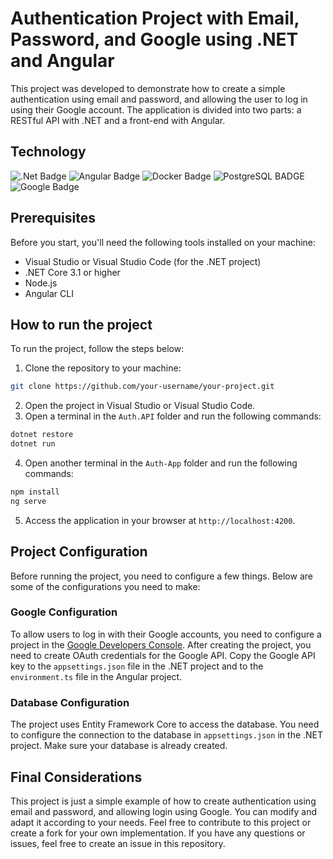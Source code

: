 # Authentication Project with Email, Password, and Google using .NET and Angular

This project was developed to demonstrate how to create a simple authentication using email and password, and allowing the user to log in using their Google account. The application is divided into two parts: a RESTful API with .NET and a front-end with Angular.

## Technology

![.Net Badge](https://img.shields.io/badge/.NET-512BD4?style=for-the-badge&logo=dotnet&logoColor=white)
![Angular Badge](https://img.shields.io/badge/Angular-DD0031?style=for-the-badge&logo=angular&logoColor=white)
![Docker Badge](https://img.shields.io/badge/Docker-2CA5E0?style=for-the-badge&logo=docker&logoColor=white)
![PostgreSQL BADGE](https://img.shields.io/badge/PostgreSQL-316192?style=for-the-badge&logo=postgresql&logoColor=white)
![Google Badge](https://img.shields.io/badge/Google_Cloud-4285F4?style=for-the-badge&logo=google-cloud&logoColor=white)

## Prerequisites

Before you start, you'll need the following tools installed on your machine:

- Visual Studio or Visual Studio Code (for the .NET project)
- .NET Core 3.1 or higher
- Node.js
- Angular CLI

## How to run the project

To run the project, follow the steps below:

1. Clone the repository to your machine:
```bash 
git clone https://github.com/your-username/your-project.git
```
2. Open the project in Visual Studio or Visual Studio Code.
3. Open a terminal in the `Auth.API` folder and run the following commands:
```bash
dotnet restore
dotnet run
```
4. Open another terminal in the `Auth-App` folder and run the following commands:
```bash
npm install
ng serve
```
5. Access the application in your browser at `http://localhost:4200`.

## Project Configuration

Before running the project, you need to configure a few things. Below are some of the configurations you need to make:

### Google Configuration

To allow users to log in with their Google accounts, you need to configure a project in the [Google Developers Console](https://console.developers.google.com/). After creating the project, you need to create OAuth credentials for the Google API. Copy the Google API key to the `appsettings.json` file in the .NET project and to the `environment.ts` file in the Angular project.

### Database Configuration

The project uses Entity Framework Core to access the database. You need to configure the connection to the database in `appsettings.json` in the .NET project. Make sure your database is already created.

## Final Considerations

This project is just a simple example of how to create authentication using email and password, and allowing login using Google. You can modify and adapt it according to your needs. Feel free to contribute to this project or create a fork for your own implementation. If you have any questions or issues, feel free to create an issue in this repository.
